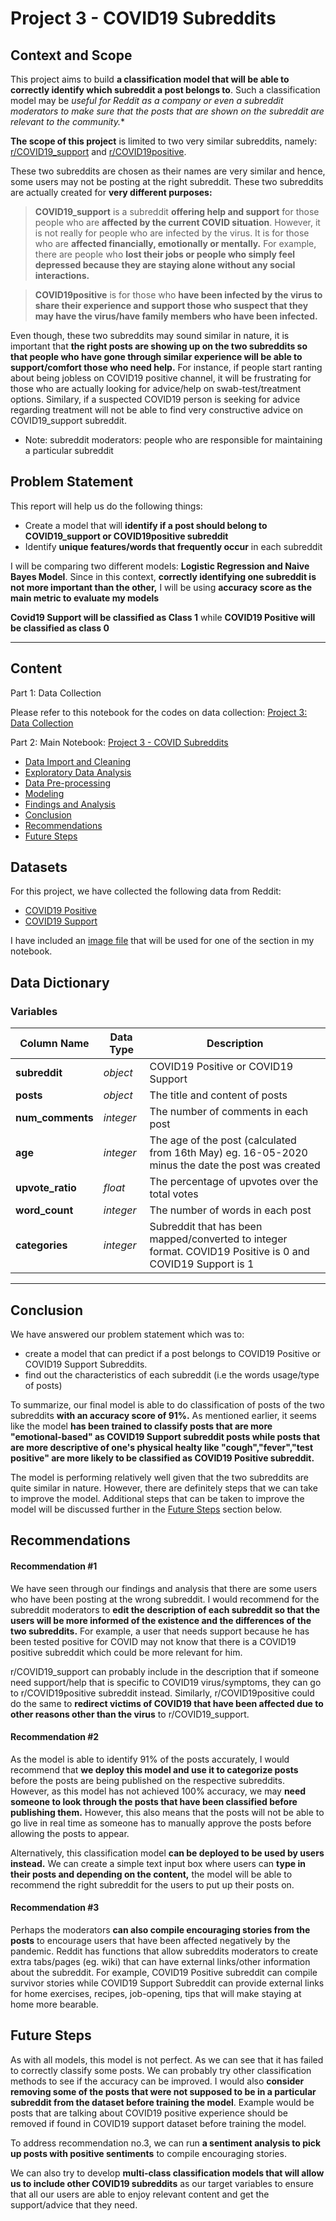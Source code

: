 # Project 3 - COVID19 Subreddits



## Context and Scope

This project aims to build **a classification model that will be able to correctly identify which subreddit a post belongs to**. Such a classification model may be **useful for Reddit as a company or even a subreddit moderators* to make sure that the posts that are shown on the subreddit are relevant to the community.**


**The scope of this project** is limited to two very similar subreddits, namely: [r/COVID19_support](https://www.reddit.com/r/COVID19_support/) and [r/COVID19positive](https://www.reddit.com/r/COVID19positive/).

These two subreddits are chosen as their names are very similar and hence, some users may not be posting at the right subreddit. These two subreddits are actually created for **very different purposes:**

>**COVID19_support** is a subreddit **offering help and support** for those people who are **affected by the current COVID situation**. However, it is not really for people who are infected by the virus. It is for those who are **affected financially, emotionally or mentally.** For example, there are people who **lost their jobs or people who simply feel depressed because they are staying alone without any social interactions.**


>**COVID19positive** is for those who **have been infected by the virus to share their experience and support those who suspect that they may have the virus/have family members who have been infected.**


Even though, these two subreddits may sound similar in nature, it is important that **the right posts are showing up on the two subreddits so that people who have gone through similar experience will be able to support/comfort those who need help.** For instance, if people start ranting about being jobless on COVID19 positive channel, it will be frustrating for those who are actually looking for advice/help on swab-test/treatment options. Similary, if a suspected COVID19 person is seeking for advice regarding treatment will not be able to find very constructive advice on COVID19_support subreddit.



* Note: subreddit moderators: people who are responsible for maintaining a particular subreddit



## Problem Statement

This report will help us do the following things:

- Create a model that will **identify if a post should belong to COVID19_support or COVID19positive subreddit**
- Identify **unique features/words that frequently occur** in each subreddit

I will be comparing two different models: **Logistic Regression and Naive Bayes Model**. Since in this context, **correctly identifying one subreddit is not more important than the other,** I will be using **accuracy score as the main metric to evaluate my models**


**Covid19 Support will be classified as Class 1** while **COVID19 Positive will be classified as class 0**


---

## Content

Part 1: Data Collection

Please refer to this notebook for the codes on data collection: [Project 3: Data Collection](https://github.com/elisenerissa/dsiprojects/blob/master/project_3/P3%20Submission%20Folder/Project%203%20-%20Data%20Collection.ipynb)


Part 2: Main Notebook: [Project 3 - COVID Subreddits](https://github.com/elisenerissa/dsiprojects/blob/master/project_3/P3%20Submission%20Folder/Project%203%20-%20COVID%20Subreddits%20(Main%20Notebook).ipynb)

- [Data Import and Cleaning](#Data-Import-and-Cleaning)
- [Exploratory Data Analysis](#Exploratory-Data-Analysis)
- [Data Pre-processing](#Pre-processing)
- [Modeling](#Modeling)
- [Findings and Analysis](#Inferential-Findings-and-Analysis)
- [Conclusion](#Conclusion)
- [Recommendations](#Recommendations)
- [Future Steps](#Future-Steps)


## Datasets

For this project, we have collected the following data from Reddit:
- [COVID19 Positive](./datasets/covid_positive.csv)
- [COVID19 Support](./datasets/covid_support.csv)

I have included an [image file](./datasets/covid19_global_cases.png) that will be used for one of the section in my notebook.


## Data Dictionary

### Variables
|Column Name|Data Type|Description|
|---|---|---|
|**subreddit**|*object*|COVID19 Positive or COVID19 Support|
|**posts**|*object*|The title and content of posts|
|**num_comments**|*integer*|The number of comments in each post|
|**age**|*integer*|The age of the post (calculated from 16th May) eg. 16-05-2020 minus the date the post was created|
|**upvote_ratio**|*float*|The percentage of upvotes over the total votes|
|**word_count**|*integer*|The number of words in each post|
|**categories**|*integer*|Subreddit that has been mapped/converted to integer format. COVID19 Positive is 0 and COVID19 Support is 1|

---

## Conclusion

We have answered our problem statement which was to:
- create a model that can predict if a post belongs to COVID19 Positive or COVID19 Support Subreddits.
- find out the characteristics of each subreddit (i.e the words usage/type of posts)

To summarize, our final model is able to do classification of posts of the two subreddits **with an accuracy score of 91%.** As mentioned earlier, it seems like the model **has been trained to classify posts that are more "emotional-based" as COVID19 Support subreddit posts while posts that are more descriptive of one's physical healty like "cough","fever","test positive" are more likely to be classified as COVID19 Positive subreddit.**

The model is performing relatively well given that the two subreddits are quite similar in nature. However, there are definitely steps that we can take to improve the model. Additional steps that can be taken to improve the model will be discussed further in the [Future Steps](#Future-Steps) section below.

## Recommendations

#### Recommendation #1

We have seen through our findings and analysis that there are some users who have been posting at the wrong subreddit. I would recommend for the subreddit moderators to **edit the description of each subreddit so that the users will be more informed of the existence and the differences of the two subreddits.** For example, a user that needs support because he has been tested positive for COVID may not know that there is a COVID19 positive subreddit which could be more relevant for him.

r/COVID19_support can probably include in the description that if someone need support/help that is specific to COVID19 virus/symptoms, they can go to r/COVID19positive subreddit instead. Similarly, r/COVID19positive could do the same to **redirect victims of COVID19 that have been affected due to other reasons other than the virus** to r/COVID19_support.


#### Recommendation #2

As the model is able to identify 91% of the posts accurately, I would recommend that **we deploy this model and use it to categorize posts** before the posts are being published on the respective subreddits. However, as this model has not achieved 100% accuracy, we may **need someone to look through the posts that have been classified before publishing them.** However, this also means that the posts will not be able to go live in real time as someone has to manually approve the posts before allowing the posts to appear.

Alternatively, this classification model **can be deployed to be used by users instead.** We can create a simple text input box where users can **type in their posts and depending on the content,** the model will be able to recommend the right subreddit for the users to put up their posts on.


#### Recommendation #3

Perhaps the moderators **can also compile encouraging stories from the posts** to encourage users that have been affected negatively by the pandemic. Reddit has functions that allow subreddits moderators to create extra tabs/pages (eg. wiki) that can have external links/other information about the subreddit. For example, COVID19 Positive subreddit can compile survivor stories while COVID19 Support Subreddit can provide external links for home exercises, recipes, job-opening, tips that will make staying at home more bearable.

## Future Steps

As with all models, this model is not perfect. As we can see that it has failed to correctly classify some posts. We can probably try other classification methods to see if the accuracy can be improved. I would also **consider removing some of the posts that were not supposed to be in a particular subreddit from the dataset before training the model**. Example would be posts that are talking about COVID19 positive experience should be removed if found in COVID19 support dataset before training the model.

To address recommendation no.3, we can run **a sentiment analysis to pick up posts with positive sentiments** to compile encouraging stories.

We can also try to develop **multi-class classification models that will allow us to include other COVID19 subreddits** as our target variables to ensure that all our users are able to enjoy relevant content and get the support/advice that they need.
